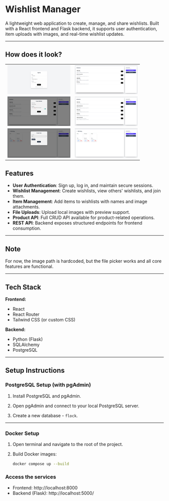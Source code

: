 # Wishlist Manager

A lightweight web application to create, manage, and share wishlists. Built with a React frontend and Flask backend, it supports user authentication, item uploads with images, and real-time wishlist updates.

---
## How does it look?

<table>
  <tr>
    <td><img src="assets/1.png" width="200"/></td>
    <td><img src="assets/2.png" width="200"/></td>
  </tr>
  <tr>
    <td><img src="assets/3.png" width="200"/></td>
    <td><img src="assets/4.png" width="200"/></td>
  </tr>
  <tr>
    <td><img src="assets/5.png" width="200"/></td>
    <td><img src="assets/6.png" width="200"/></td>
  </tr>
</table>


## Features

- **User Authentication**: Sign up, log in, and maintain secure sessions.  
- **Wishlist Management**: Create wishlists, view others' wishlists, and join them.  
- **Item Management**: Add items to wishlists with names and image attachments.  
- **File Uploads**: Upload local images with preview support.  
- **Product API**: Full CRUD API available for product-related operations.  
- **REST API**: Backend exposes structured endpoints for frontend consumption.
---

## Note

For now, the image path is hardcoded, but the file picker works and all core features are functional.

---

## Tech Stack

**Frontend:**
- React
- React Router
- Tailwind CSS (or custom CSS)

**Backend:**
- Python (Flask)
- SQLAlchemy
- PostgreSQL

---

## Setup Instructions

### PostgreSQL Setup (with pgAdmin)

1. Install PostgreSQL and pgAdmin.

2. Open pgAdmin and connect to your local PostgreSQL server.

3. Create a new database - `flock`.

---

### Docker Setup

1. Open terminal and navigate to the root of the project.

2. Build Docker images:
   ```bash
   docker compose up --build
   ```
### Access the services

- Frontend: http://localhost:8000
- Backend (Flask): http://localhost:5000/